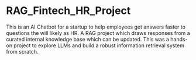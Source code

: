 # RAG_Fintech_HR_Project
This is an AI Chatbot for a startup to help employees get answers faster to questions the will likely as HR. A RAG project which draws responses from a curated internal knowledge base which can be updated. This was a hands-on project to explore LLMs and build a robust information retrieval system from scratch.
